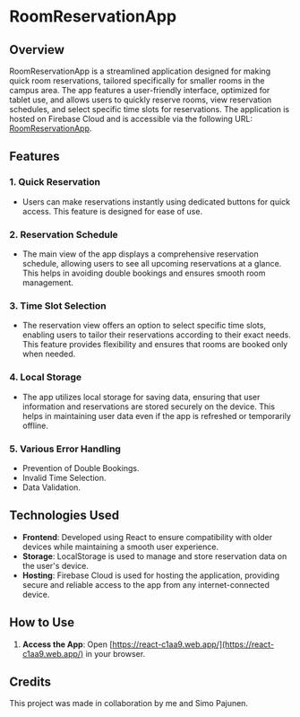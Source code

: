 # RoomReservationApp

## Overview

RoomReservationApp is a streamlined application designed for making quick room reservations, tailored specifically for smaller rooms in the campus area. The app features a user-friendly interface, optimized for tablet use, and allows users to quickly reserve rooms, view reservation schedules, and select specific time slots for reservations. The application is hosted on Firebase Cloud and is accessible via the following URL: [RoomReservationApp](https://react-c1aa9.web.app/).

## Features

### 1. **Quick Reservation**
- Users can make reservations instantly using dedicated buttons for quick access. This feature is designed for ease of use.

### 2. **Reservation Schedule**
- The main view of the app displays a comprehensive reservation schedule, allowing users to see all upcoming reservations at a glance. This helps in avoiding double bookings and ensures smooth room management.

### 3. **Time Slot Selection**
- The reservation view offers an option to select specific time slots, enabling users to tailor their reservations according to their exact needs. This feature provides flexibility and ensures that rooms are booked only when needed.

### 4. **Local Storage**
- The app utilizes local storage for saving data, ensuring that user information and reservations are stored securely on the device. This helps in maintaining user data even if the app is refreshed or temporarily offline.

### 5. **Various Error Handling**
- Prevention of Double Bookings.
- Invalid Time Selection.
- Data Validation.

## Technologies Used

- **Frontend**: Developed using React to ensure compatibility with older devices while maintaining a smooth user experience.
- **Storage**: LocalStorage is used to manage and store reservation data on the user's device.
- **Hosting**: Firebase Cloud is used for hosting the application, providing secure and reliable access to the app from any internet-connected device.

## How to Use

1. **Access the App**: Open [https://react-c1aa9.web.app/](https://react-c1aa9.web.app/) in your browser.

## Credits

This project was made in collaboration by me and Simo Pajunen.
